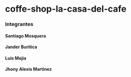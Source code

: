 # coffe-shop-la-casa-del-cafe
### Integrantes
#### Santiago Mosquera
#### Jander Buritica
#### Luis Mejia
#### Jhony Alexis Martinez
